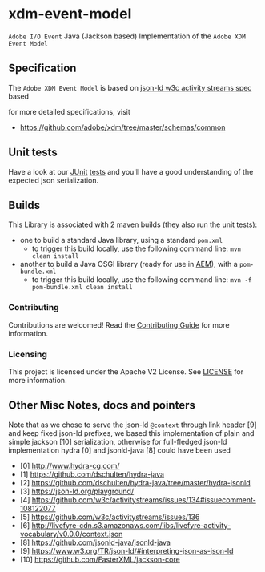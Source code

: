 # xdm-event-model

`Adobe I/O Event` Java (Jackson based) Implementation of the `Adobe XDM Event Model`

## Specification

The `Adobe XDM Event Model` is based on [json-ld w3c activity streams spec](https://github.com/w3c/activitystreams/blob/master/ns/activitystreams.jsonld) based

for more detailed specifications, visit
* https://github.com/adobe/xdm/tree/master/schemas/common

## Unit tests

Have a look at our [JUnit](https://junit.org/) [tests](./src/test) 
and you'll have a good understanding of the expected json serialization.

## Builds

This Library is associated with 2 [maven](https://maven.apache.org/) builds (they also run the unit tests):

* one to build a standard Java library, using a standard `pom.xml`
  * to trigger this build locally, use the following command line: `mvn clean install`
* another to build a Java OSGI library (ready for use in [AEM](https://www.adobe.com/marketing/experience-manager.html)), with a `pom-bundle.xml` 
  * to trigger this build locally, use the following command line: `mvn -f pom-bundle.xml clean install`


### Contributing

Contributions are welcomed! Read the [Contributing Guide](./.github/CONTRIBUTING.md) for more information.

### Licensing

This project is licensed under the Apache V2 License. See [LICENSE](LICENSE.md) for more information.

## Other Misc Notes, docs and pointers

Note that as we chose to serve the json-ld `@context` through link header [9] and keep fixed json-ld prefixes,
we based this implementation of plain and simple jackson [10] serialization,
otherwise for full-fledged json-ld implementation hydra [0] and jsonld-java [8] could have been used

* [0] http://www.hydra-cg.com/
* [1] https://github.com/dschulten/hydra-java
* [2] https://github.com/dschulten/hydra-java/tree/master/hydra-jsonld
* [3] https://json-ld.org/playground/
* [4] https://github.com/w3c/activitystreams/issues/134#issuecomment-108122077
* [5] https://github.com/w3c/activitystreams/issues/136
* [6] http://livefyre-cdn.s3.amazonaws.com/libs/livefyre-activity-vocabulary/v0.0.0/context.json
* [8] https://github.com/jsonld-java/jsonld-java
* [9] https://www.w3.org/TR/json-ld/#interpreting-json-as-json-ld
* [10] https://github.com/FasterXML/jackson-core
